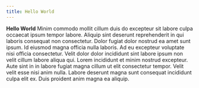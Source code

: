 ```yaml
---
title: Hello World
---
```


**Hello World**
Minim commodo mollit cillum duis do excepteur sit labore culpa occaecat ipsum tempor labore. Aliquip sint deserunt reprehenderit in qui laboris consequat non consectetur. Dolor fugiat dolor nostrud ea amet sunt ipsum. Id eiusmod magna officia nulla laboris. Ad eu excepteur voluptate nisi officia consectetur. Velit dolor dolor incididunt sint labore ipsum non velit cillum labore aliqua qui. Lorem incididunt et minim nostrud excepteur.
Aute sint in in labore fugiat magna cillum ut elit consectetur tempor. Velit velit esse nisi anim nulla. Labore deserunt magna sunt consequat incididunt culpa elit ex. Duis proident anim magna ea aliquip.
